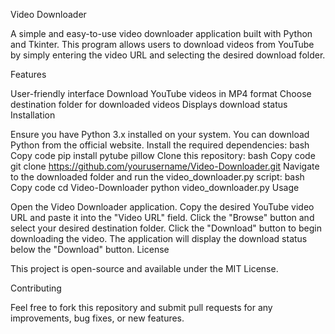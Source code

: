 Video Downloader

A simple and easy-to-use video downloader application built with Python and Tkinter. This program allows users to download videos from YouTube by simply entering the video URL and selecting the desired download folder.

Features

User-friendly interface
Download YouTube videos in MP4 format
Choose destination folder for downloaded videos
Displays download status
Installation

Ensure you have Python 3.x installed on your system. You can download Python from the official website.
Install the required dependencies:
bash
Copy code
pip install pytube pillow
Clone this repository:
bash
Copy code
git clone https://github.com/yourusername/Video-Downloader.git
Navigate to the downloaded folder and run the video_downloader.py script:
bash
Copy code
cd Video-Downloader
python video_downloader.py
Usage

Open the Video Downloader application.
Copy the desired YouTube video URL and paste it into the "Video URL" field.
Click the "Browse" button and select your desired destination folder.
Click the "Download" button to begin downloading the video.
The application will display the download status below the "Download" button.
License

This project is open-source and available under the MIT License.

Contributing

Feel free to fork this repository and submit pull requests for any improvements, bug fixes, or new features.
